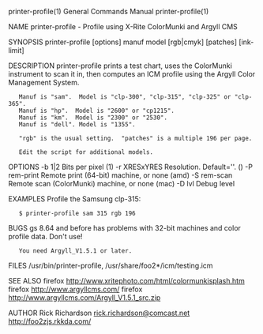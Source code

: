 printer-profile(1)                                                                         General Commands Manual                                                                         printer-profile(1)

NAME
       printer-profile - Profile using X-Rite ColorMunki and Argyll CMS

SYNOPSIS
       printer-profile [options] manuf model [rgb|cmyk] [patches] [ink-limit]

DESCRIPTION
       printer-profile prints a test chart, uses the ColorMunki instrument to scan it in, then computes an ICM profile using the Argyll Color Management System.

       Manuf is "sam".  Model is "clp-300", "clp-315", "clp-325" or "clp-365".
       Manuf is "hp".  Model is "2600" or "cp1215".
       Manuf is "km".  Model is "2300" or "2530".
       Manuf is "dell". Model is "1355".

       "rgb" is the usual setting.  "patches" is a multiple 196 per page.

       Edit the script for additional models.

OPTIONS
           -b 1|2        Bits per pixel (1)
           -r XRESxYRES  Resolution. Default=''. ()
           -P rem-print  Remote print (64-bit) machine, or none (amd)
           -S rem-scan   Remote scan (ColorMunki) machine, or none (mac)
           -D lvl        Debug level

EXAMPLES
       Profile the Samsung clp-315:

       $ printer-profile sam 315 rgb 196

BUGS
       gs 8.64 and before has problems with 32-bit machines and color profile data.  Don't use!

       You need Argyll_V1.5.1 or later.

FILES
       /usr/bin/printer-profile, /usr/share/foo2*/icm/testing.icm

SEE ALSO
       firefox http://www.xritephoto.com/html/colormunkisplash.htm
       firefox http://www.argyllcms.com/
       firefox http://www.argyllcms.com/Argyll_V1.5.1_src.zip

AUTHOR
       Rick Richardson <rick.richardson@comcast.net>
       http://foo2zjs.rkkda.com/

